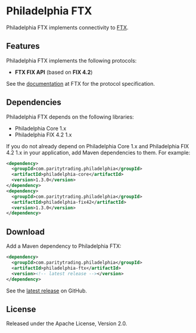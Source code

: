 # Philadelphia FTX

Philadelphia FTX implements connectivity to [FTX][].

  [FTX]: https://ftx.com/

## Features

Philadelphia FTX implements the following protocols:

- **FTX FIX API** (based on **FIX 4.2**)

See the [documentation][] at FTX for the protocol specification.

  [documentation]: https://docs.ftx.com/#fix-api

## Dependencies

Philadelphia FTX depends on the following libraries:

- Philadelphia Core 1.x
- Philadelphia FIX 4.2 1.x

If you do not already depend on Philadelphia Core 1.x and Philadelphia FIX 4.2
1.x in your application, add Maven dependencies to them. For example:

```xml
<dependency>
  <groupId>com.paritytrading.philadelphia</groupId>
  <artifactId>philadelphia-core</artifactId>
  <version>1.3.0</version>
</dependency>
<dependency>
  <groupId>com.paritytrading.philadelphia</groupId>
  <artifactId>philadelphia-fix42</artifactId>
  <version>1.3.0</version>
</dependency>
```

## Download

Add a Maven dependency to Philadelphia FTX:

```xml
<dependency>
  <groupId>com.paritytrading.philadelphia</groupId>
  <artifactId>philadelphia-ftx</artifactId>
  <version><!-- latest release --></version>
</dependency>
```

See the [latest release][] on GitHub.

  [latest release]: https://github.com/paritytrading/philadelphia-extras/releases/latest

## License

Released under the Apache License, Version 2.0.
